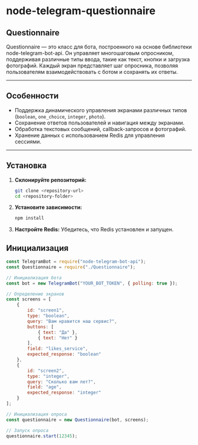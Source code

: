 # node-telegram-questionnaire
## Questionnaire

Questionnaire — это класс для бота, построенного на основе библиотеки node-telegram-bot-api. Он управляет многошаговым опросником, поддерживая различные типы ввода, такие как текст, кнопки и загрузка фотографий. Каждый экран представляет шаг опросника, позволяя пользователям взаимодействовать с ботом и сохранять их ответы.

---

## **Особенности**
- Поддержка динамического управления экранами различных типов (`boolean`, `one_choice`, `integer`, `photo`).
- Сохранение ответов пользователей и навигация между экранами.
- Обработка текстовых сообщений, callback-запросов и фотографий.
- Хранение данных с использованием Redis для управления сессиями.

---

## **Установка**

1. **Склонируйте репозиторий:**
   ```bash
   git clone <repository-url>
   cd <repository-folder>
2. **Установите зависимости:**
   ```bash
   npm install
3. **Настройте Redis:**
   Убедитесь, что Redis установлен и запущен.

## **Инициализация**
```javascript
const TelegramBot = require("node-telegram-bot-api");
const Questionnaire = require("./Questionnaire");

// Инициализация бота
const bot = new TelegramBot("YOUR_BOT_TOKEN", { polling: true });

// Определение экранов
const screens = [
    {
        id: "screen1",
        type: "boolean",
        query: "Вам нравится наш сервис?",
        buttons: [
            { text: "Да" },
            { text: "Нет" }
        ],
        field: "likes_service",
        expected_response: "boolean"
    },
    {
        id: "screen2",
        type: "integer",
        query: "Сколько вам лет?",
        field: "age",
        expected_response: "integer"
    }
];

// Инициализация опроса
const questionnaire = new Questionnaire(bot, screens);

// Запуск опроса
questionnaire.start(12345);
  
